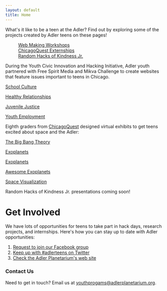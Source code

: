 ```yaml
---
layout: default
title: Home
---
```


What's it like to be a teen at the Adler? Find out by exploring some of the projects created by Adler teens on these pages!

<dl class="tabs" data-tab>
  <dd class="active"><a href="#tab-1">Web Making Workshops</a></dd>
  <dd><a href="#tab-2">ChicagoQuest Externships</a></dd>
  <dd><a href="#tab-3">Random Hacks of Kindness Jr.</a></dd>
</dl>
<div class="tabs-content">
  <div class="content active" id="tab-1">
    <p>During the Youth Civic Innovation and Hacking Initiative, Adler youth partnered with Free Spirit Media and Mikva Challenge to create websites that feature issues important to teens in Chicago.</p>
    <p><a href="http://bit.ly/1kNTCcp">School Culture</a></p>
    <p><a href="http://bit.ly/1quHPPd">Healthy Relationships</a></p>
    <p><a href="http://bit.ly/1km65Bs">Juvenile Justice</a></p>
    <p><a href="http://bit.ly/1lYE5U6">Youth Employment</a></p>
  </div>
  <div class="content" id="tab-2">
    <p>Eighth graders from <a href="http://www.chicagoquest.org/" target="_blank">ChicagoQuest</a> designed virtual exhibits to get teens excited about space and the Adler:</p>
    <p><a href="http://teensatadler.wix.com/the-sky">The Big Bang Theory</a></p>
    <p><a href="http://teensatadler.wix.com/exoplanets">Exoplanets</a></p>
    <p><a href="https://teensatadler.makes.org/thimble/LTEzMjkwNzAwODA=/exoplanets">Exoplanets</a></p>
    <p><a href="http://teensatadler.wix.com/awesomexoplanets">Awesome Exoplanets</a></p>
    <p><a href="https://teensatadler.makes.org/thimble/LTEzNzk0MDE3Mjg=/space-viz-by-team-jupiter-descendants">Space Visualization</a></p>
  </div>
  <div class="content" id="tab-3">
    <p>Random Hacks of Kindness Jr. presentations coming soon!</p>
  </div>
</div>


# Get Involved

We have lots of opportunities for teens to take part in hack days, research projects, and internships. Here's how you can stay up to date with Adler opportunities:

1. [Request to join our Facebook group](https://www.facebook.com/groups/adlerteens)
2. [Keep up with #adlerteens on Twitter](https://twitter.com/search?f=realtime&q=%23adlerteens&src=hash)
3. [Check the Adler Planetarium's web site](http://www.adlerplanetarium.org/teen-opportunities/)

### Contact Us
Need to get in touch? Email us at [youthprogams@adlerplanetarium.org](mailto:youthprograms@adlerplanetarium.org). 
